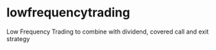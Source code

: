 # lowfrequencytrading
Low Frequency Trading to combine with dividend, covered call and exit strategy
